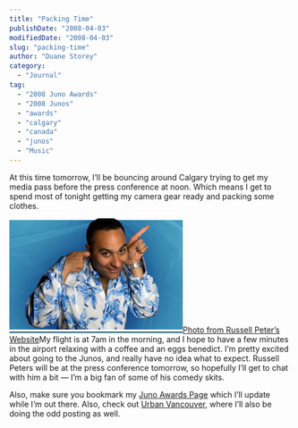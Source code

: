 ```yaml
---
title: "Packing Time"
publishDate: "2008-04-03"
modifiedDate: "2008-04-03"
slug: "packing-time"
author: "Duane Storey"
category:
  - "Journal"
tag:
  - "2008 Juno Awards"
  - "2008 Junos"
  - "awards"
  - "calgary"
  - "canada"
  - "junos"
  - "Music"
---
```


At this time tomorrow, I’ll be bouncing around Calgary trying to get my media pass before the press conference at noon. Which means I get to spend most of tonight getting my camera gear ready and packing some clothes.

[![](_images/packing-time-1.png)Photo from Russell Peter’s Website](http://www.russellpeters.com/)My flight is at 7am in the morning, and I hope to have a few minutes in the airport relaxing with a coffee and an eggs benedict. I’m pretty excited about going to the Junos, and really have no idea what to expect. Russell Peters will be at the press conference tomorrow, so hopefully I’ll get to chat with him a bit — I’m a big fan of some of his comedy skits.

Also, make sure you bookmark my [Juno Awards Page](http://www.migratorynerd.com/2008-juno-awards) which I’ll update while I’m out there. Also, check out [Urban Vancouver](http://urbanvancouver.com), where I’ll also be doing the odd posting as well.